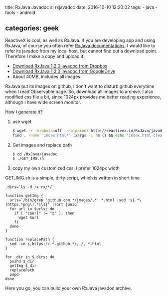 title: RxJava Javadoc
s: rxjavadoc
date: 2016-10-10 12:20:02
tags:
    - java
    - tools
    - android

categories: geek
---

ReactiveX is cool, as well as RxJava. If you are developing app and using RxJava, of course you often refer [RxJava documentations](http://reactivex.io/RxJava/javadoc/). I would like to refer its javadoc from my local host, but cannot find out a download point. Therefore I make a copy and upload it.

* [Download RxJava 1.2.0 javadoc from Dropbox](https://dl.dropboxusercontent.com/u/9824121/rxjava-javadoc.zip)
* [Download RxJava 1.2.0 javadoc from GoogleDrive](https://drive.google.com/open?id=0Bwg-OI96Zt_BU2VMY0xmWHJ0OFE)
* About 40MB, includes all images

<!-- more -->

RxJava put its images on github, I don't want to disturb github everytime when I read Observable page. So, download all images to archive. I also modified css file a bit, since 1024px provides me better reading experience, although I have wide screen monitor.

How I generate it?

1. use wget

    ```bash
    $ wget -r -erobots=off --no-parent http://reactivex.io/RxJava/javadoc/
    find . -name 'index.html*' |xargs -i rm {} && echo 'Index.html clean'
    ```

1. Get images and replace path

    ```bash
    $ cd /RxJava/javadoc
    $ ./GET_IMG.sh
    ```

1. copy my own customized css. I prefer 1024px width

GET_IMG.sh is a simple, dirty script, which is written in short time

```
_dirs=`ls -d rx rx/*/`

function getImg {
  urls=`/bin/grep 'github.com.*/images/.*' *.html |sed 's|.*\(https.*png\).*|\1|' |sort |uniq`
  for url in $urls; do
    if [ "z$url" != "z" ]; then
      wget $url
    fi
  done
}

function replacePath {
  sed -ie s,https://.*.github.*/,./, *.html
}

for _dir in $_dirs; do
  pushd $_dir
  getImg $_dir
  replacePath
  popd
done
```

Here you go, you can build your own RxJava javadoc archive.

